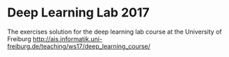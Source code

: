 # Deep Learning Lab 2017
The exercises solution for the deep learning lab course at the University of Freiburg http://ais.informatik.uni-freiburg.de/teaching/ws17/deep_learning_course/
